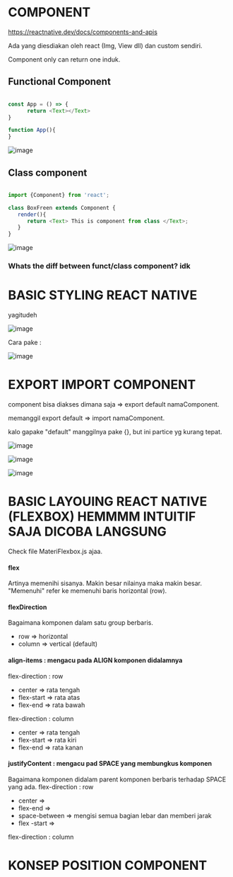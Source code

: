 # COMPONENT 
https://reactnative.dev/docs/components-and-apis

Ada yang diesdiakan oleh react (Img, View dll) dan custom sendiri. 

Component only can return one induk. 

## Functional Component 
```javascript

const App = () => {
      return <Text></Text>
}

function App(){
}
```

![image](https://github.com/affodilajF/ReactNativeMobile-SL/assets/130672181/c4124800-4db1-4ca8-ae4d-155e5c1f6b4b)


## Class component

```javascript

import {Component} from 'react';

class BoxFreen extends Component {
   render(){
      return <Text> This is component from class </Text>;
   }
}
```
![image](https://github.com/affodilajF/ReactNativeMobile-SL/assets/130672181/891ef9b6-440d-4fb1-bc1a-a7a99835ad4a)


### Whats the diff between funct/class component? idk 

# BASIC STYLING REACT NATIVE 
yagitudeh

![image](https://github.com/affodilajF/ReactNativeMobile-SL/assets/130672181/05094567-b2be-443e-82d7-622961f5e3fd) 

Cara pake : 

![image](https://github.com/affodilajF/ReactNativeMobile-SL/assets/130672181/3a07531d-6295-4dc5-b0f1-3fa3074da824)


# EXPORT IMPORT COMPONENT

component bisa diakses dimana saja => export default namaComponent. 

memanggil export default => import namaComponent.

kalo gapake "default" manggilnya pake {}, but ini partice yg kurang tepat.

![image](https://github.com/affodilajF/ReactNativeMobile-SL/assets/130672181/bb3201cf-5d4b-4525-b3c1-d3ffb62c1d07)


![image](https://github.com/affodilajF/ReactNativeMobile-SL/assets/130672181/53a42f26-a187-49ec-895b-a0b1edb818cf)

![image](https://github.com/affodilajF/ReactNativeMobile-SL/assets/130672181/868b338e-1e6d-47cf-b990-4c4b4777ba21)

# BASIC LAYOUING REACT NATIVE (FLEXBOX)  HEMMMM INTUITIF SAJA DICOBA LANGSUNG
Check file MateriFlexbox.js ajaa. 

#### flex 
Artinya memenihi sisanya. Makin besar nilainya maka makin besar. "Memenuhi" refer ke memenuhi baris horizontal (row). 

#### flexDirection 
Bagaimana komponen dalam satu group berbaris. 
- row => horizontal
- column => vertical (default)

#### align-items : mengacu pada ALIGN komponen didalamnya
flex-direction : row
- center => rata tengah
- flex-start => rata atas
- flex-end => rata bawah

flex-direction : column
- center => rata tengah
- flex-start => rata kiri
- flex-end => rata kanan

#### justifyContent : mengacu pad SPACE yang membungkus komponen
Bagaimana komponen didalam parent komponen berbaris terhadap SPACE yang ada. 
flex-direction : row 
- center =>
- flex-end =>
- space-between => mengisi semua bagian lebar dan memberi jarak
- flex -start =>

flex-direction : column 


# KONSEP POSITION COMPONENT




 

   
